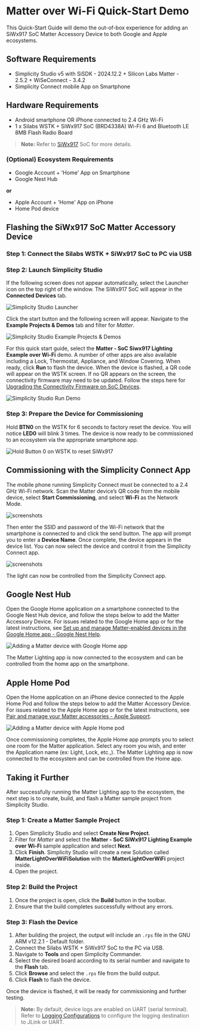 # Matter over Wi-Fi Quick-Start Demo

This Quick-Start Guide will demo the out-of-box experience for adding an SiWx917 SoC Matter Accessory Device to both Google and Apple ecosystems.

## Software Requirements

- Simplicity Studio v5 with SiSDK - 2024.12.2 + Silicon Labs Matter - 2.5.2 + WiSeConnect - 3.4.2
- Simplicity Connect mobile App on Smartphone

## Hardware Requirements

- Android smartphone OR iPhone connected to 2.4 GHz Wi-Fi
- 1 x Silabs WSTK + SiWx917 SoC (BRD4338A) Wi-Fi 6 and Bluetooth LE 8MB Flash Radio Board

> **Note:** Refer to [SiWx917](https://www.silabs.com/development-tools/wireless/wi-fi/siwx917-pro-kit?tab=techdocs) SoC for more details.

### (Optional) Ecosystem Requirements

- Google Account + 'Home' App on Smartphone
- Google Nest Hub

**or**

- Apple Account + 'Home' App on iPhone
- Home Pod device

## Flashing the SiWx917 SoC Matter Accessory Device

### Step 1: Connect the Silabs WSTK + SiWx917 SoC to PC via USB

### Step 2: Launch Simplicity Studio

If the following screen does not appear automatically, select the Launcher icon on the top right of the window. The SiWx917 SoC will appear in the **Connected Devices** tab.

![Simplicity Studio Launcher](./images/studio-launcher-wifi.png)

Click the start button and the following screen will appear. Navigate to the **Example Projects & Demos** tab and filter for *Matter*.

![Simplicity Studio Example Projects & Demos](./images/studio-demos-wifi.png)

For this quick start guide, select the **Matter - SoC Siwx917 Lighting Example over Wi-Fi** demo. A number of other apps are also available including a Lock, Thermostat, Appliance, and Window Covering. When ready, click **Run** to flash the device. When the device is flashed, a QR code will appear on the WSTK screen. If no QR appears on the screen, the connectivity firmware may need to be updated. Follow the steps here for [Upgrading the Connectivity Firmware on SoC Devices](https://docs.silabs.com/matter/latest/matter-wifi-run-demo/loading-firmware-for-ncp-and-soc-boards#upgrading-the-connectivity-firmware-on-so-c-devices).

![Simplicity Studio Run Demo](./images/studio-run-demo-wifi.png)

### Step 3: Prepare the Device for Commissioning

Hold **BTN0** on the WSTK for 6 seconds to factory reset the device. You will notice **LED0** will blink 3 times. The device is now ready to be commissioned to an ecosystem via the appropriate smartphone app.

![Hold Button 0 on WSTK to reset SiWx917](./images/917-wpk-reset.png)

## Commissioning with the Simplicity Connect App

The mobile phone running Simplicity Connect must be connected to a 2.4 GHz Wi-Fi network. Scan the Matter device’s QR code from the mobile device, select **Start Commissioning**, and select **Wi-Fi** as the Network Mode.

![screenshots](./images/simplicity-connect-slide-1.png)

 Then enter the SSID and password of the Wi-Fi network that the smartphone is connected to and click the send button. The app will prompt you to enter a **Device Name**. Once complete, the device appears in the device list. You can now select the device and control it from the Simplicity Connect app.

![screenshots](./images/simplicity-connect-slide-2.png)

The light can now be controlled from the Simplicity Connect app.

## Google Nest Hub

Open the Google Home application on a smartphone connected to the Google Nest Hub device, and follow the steps below to add the Matter Accessory Device. For issues related to the Google Home app or for the latest instructions, see [Set up and manage Matter-enabled devices in the Google Home app - Google Nest Help](https://support.google.com/googlenest/answer/13127223?hl=en#zippy=%2Cset-up-your-rd-party-matter-enabled-device-with-the-google-home-app).

![Adding a Matter device with Google Home app](./images/google-home-app-slides.png)

The Matter Lighting app is now connected to the ecosystem and can be controlled from the home app on the smartphone.

## Apple Home Pod

Open the Home application on an iPhone device connected to the Apple Home Pod and follow the steps below to add the Matter Accessory Device. For issues related to the Apple Home app or for the latest instructions, see [Pair and manage your Matter accessories - Apple Support](https://support.apple.com/en-us/102135).

![Adding a Matter device with Apple Home pod](./images/apple-home-app-slides.png)

Once commissioning completes, the Apple Home app prompts you to select one room for the Matter application. Select any room you wish, and enter the Application name (ex: Light, Lock, etc.,). The Matter Lighting app is now connected to the ecosystem and can be controlled from the Home app.

## Taking it Further

After successfully running the Matter Lighting app to the ecosystem, the next step is to create, build, and flash a Matter sample project from Simplicity Studio.

### Step 1: Create a Matter Sample Project

1. Open Simplicity Studio and select **Create New Project**.
2. Filter for *Matter* and select the **Matter - SoC SiWx917 Lighting Example over Wi-Fi** sample application and select **Next**.
3. Click **Finish**.
   Simplicity Studio will create a new Solution called **MatterLightOverWiFiSolution** with the **MatterLightOverWiFi** project inside.
4. Open the project.

### Step 2: Build the Project

1. Once the project is open, click the **Build** button in the toolbar.
2. Ensure that the build completes successfully without any errors.

### Step 3: Flash the Device

1. After building the project, the output will include an `.rps` file in the GNU ARM v12.2.1 - Default folder.
2. Connect the Silabs WSTK + SiWx917 SoC to the PC via USB.
3. Navigate to **Tools** and open Simplicity Commander.
4. Select the desired board according to its serial number and navigate to the **Flash** tab.
5. Click **Browse** and select the `.rps` file from the build output.
6. Click **Flash** to flash the device.

Once the device is flashed, it will be ready for commissioning and further testing.

> **Note:** By default, device logs are enabled on UART (serial terminal). Refer to [Logging Configurations](/matter/{build-docspace-version}/matter-overview-guides/matter-logging-configuration) to configure the logging destination to JLink or UART.
